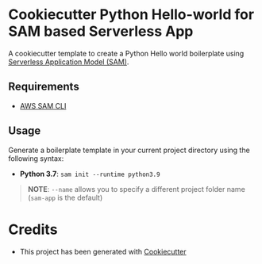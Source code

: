 # Cookiecutter Python Hello-world for SAM based Serverless App

A cookiecutter template to create a Python Hello world boilerplate using [Serverless Application Model (SAM)](https://github.com/awslabs/serverless-application-model).

## Requirements

* [AWS SAM CLI](https://github.com/awslabs/aws-sam-cli)

## Usage

Generate a boilerplate template in your current project directory using the following syntax:

* **Python 3.7**: `sam init --runtime python3.9`


> **NOTE**: ``--name`` allows you to specify a different project folder name (`sam-app` is the default)


# Credits

* This project has been generated with [Cookiecutter](https://github.com/audreyr/cookiecutter)
